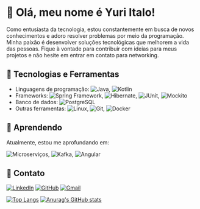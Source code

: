 # 👋 Olá, meu nome é Yuri Italo!

Como entusiasta da tecnologia, estou constantemente em busca de novos conhecimentos e adoro resolver problemas por meio da programação. Minha paixão é desenvolver soluções tecnológicas que melhorem a vida das pessoas. Fique à vontade para contribuir com ideias para meus projetos e não hesite em entrar em contato para networking.

## 🔧 Tecnologias e Ferramentas

- Linguagens de programação: ![Java](https://img.shields.io/badge/-Java-ED8B00?style=flat-square&logo=java&logoColor=white), ![Kotlin](https://img.shields.io/badge/-Kotlin-0095D5?style=flat-square&logo=kotlin&logoColor=white)
- Frameworks: ![Spring Framework](https://img.shields.io/badge/-Spring-6DB33F?style=flat-square&logo=spring&logoColor=white), ![Hibernate](https://img.shields.io/badge/-Hibernate-59666C?style=flat-square&logo=hibernate&logoColor=white), ![JUnit](https://img.shields.io/badge/-JUnit-25A162?style=flat-square&logo=junit5&logoColor=white), ![Mockito](https://img.shields.io/badge/-Mockito-DC143C?style=flat-square&logo=mockito&logoColor=white)
- Banco de dados: ![PostgreSQL](https://img.shields.io/badge/-PostgreSQL-336791?style=flat-square&logo=postgresql&logoColor=white)
- Outras ferramentas: ![Linux](https://img.shields.io/badge/-Linux-FCC624?style=flat-square&logo=linux&logoColor=white), ![Git](https://img.shields.io/badge/-Git-F05032?style=flat-square&logo=git&logoColor=white), ![Docker](https://img.shields.io/badge/-Docker-2496ED?style=flat-square&logo=docker&logoColor=white)

## 🌱 Aprendendo

Atualmente, estou me aprofundando em:

![Microserviços](https://img.shields.io/badge/-Microservi%C3%A7os-333333?style=flat-square),
![Kafka](https://img.shields.io/badge/-Kafka-000000?style=flat-square&logo=apache-kafka&logoColor=white),
![Angular](https://img.shields.io/badge/-Angular-DD0031?style=flat-square&logo=angular&logoColor=white)

## 👥 Contato

[![LinkedIn](https://img.shields.io/badge/-LinkedIn-2867B2?style=flat-square&logo=linkedin&logoColor=white)](https://www.linkedin.com/in/yuri-italo)
[![GitHub](https://img.shields.io/badge/-GitHub-181717?style=flat-square&logo=github&logoColor=white)](https://github.com/yuri-italo)
[![Gmail](https://img.shields.io/badge/-Gmail-EA4335?style=flat-square&logo=gmail&logoColor=white)](mailto:yuri.italo94@gmail.com)


[![Top Langs](https://github-readme-stats.vercel.app/api/top-langs/?username=yuri-italo)](https://github.com/yuri-italo/github-readme-stats)
[![Anurag's GitHub stats](https://github-readme-stats.vercel.app/api?username=yuri-italo)](https://github.com/yuri-italo/github-readme-stats)